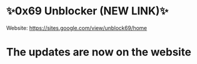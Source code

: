 # ✨0x69 Unblocker (NEW LINK)✨
Website: https://sites.google.com/view/unblock69/home

# The updates are now on the website
